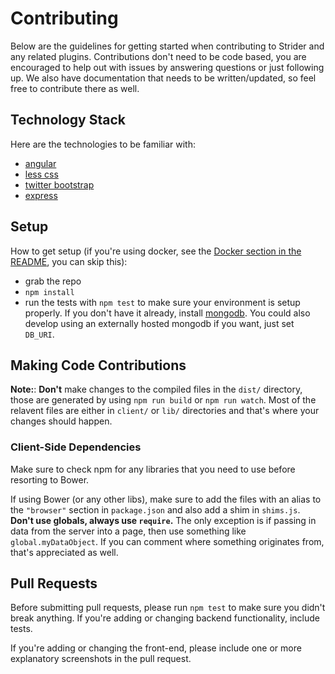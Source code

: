 Contributing
============

Below are the guidelines for getting started when contributing to Strider
and any related plugins. Contributions don't need to be code based, you are
encouraged to help out with issues by answering questions or just following up.
We also have documentation that needs to be written/updated, so feel free to contribute
there as well.

## Technology Stack

Here are the technologies to be familiar with:
- [angular](http://angularjs.com)
- [less css](http://lesscss.org)
- [twitter bootstrap](http://twitter.github.io/bootstrap)
- [express](http://expressjs.com)

## Setup

How to get setup (if you're using docker, see the [Docker section in the README][docker], you can skip this):

- grab the repo
- `npm install`
- run the tests with `npm test` to make sure your environment is setup
  properly. If you don't have it already, install
  [mongodb]. You could also
  develop using an externally hosted mongodb if you want, just set `DB_URI`.

## Making Code Contributions

**Note:**: **Don't** make changes to the compiled files in the `dist/` directory, those
are generated by using `npm run build` or `npm run watch`. Most of the relavent files are
either in `client/` or `lib/` directories and that's where your changes should happen.

### Client-Side Dependencies

Make sure to check npm for any libraries that you need to use before resorting to Bower.

If using Bower (or any other libs), make sure to add the files with an alias
to the `"browser"` section in `package.json` and also add a shim in `shims.js`.
**Don't use globals, always use `require`.** The only exception is if passing in data
from the server into a page, then use something like `global.myDataObject`. If you can
comment where something originates from, that's appreciated as well.

## Pull Requests

Before submitting pull requests, please run `npm test` to make sure you didn't
break anything. If you're adding or changing backend functionality, include tests.

If you're adding or changing the front-end, please include one or more
explanatory screenshots in the pull request.

[docker]: https://github.com/Strider-CD/strider#docker-quickstart
[mongodb]: http://docs.mongodb.org/manual/installation/
